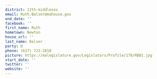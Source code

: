 ```yaml
---
district: 12th-middlesex
email: Ruth.Balser@mahouse.gov
end_date: ''
facebook: ''
first_name: Ruth
hometown: Newton
house_url: ''
last_name: Balser
party: D
phone: (617) 722-2810
picture: https://malegislature.gov/Legislators/Profile/170/RBB1.jpg
start_date: ''
twitter: ''
website: ''
---
```

